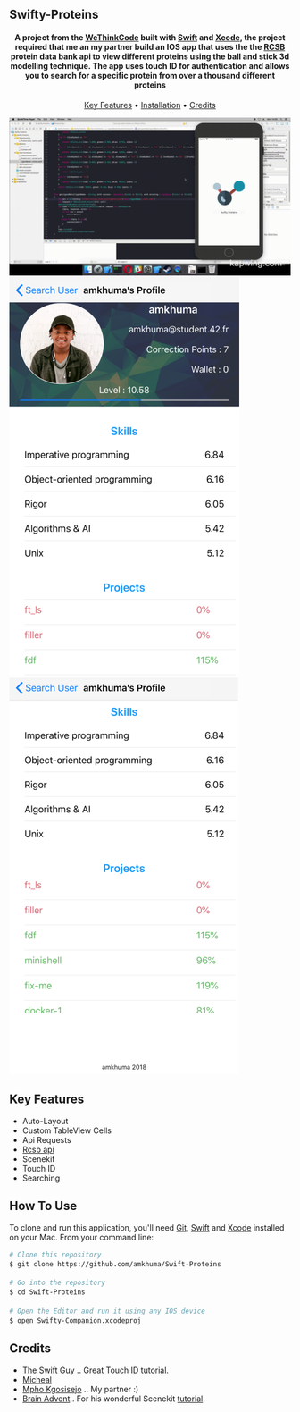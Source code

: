 ## Swifty-Proteins

<h4 align="center">A project from the <a href="https://www.wethinkcode.co.za" target="_blank">WeThinkCode</a> built with <a href="https://swift.org" target="_blank">Swift</a> and <a href="https://developer.apple.com/xcode/" target="_blank">Xcode</a>, the project required that me an my partner build an IOS app that uses the the <a href="http://www.rcsb.org" target="_blank">RCSB</a> protein data bank api to view different proteins using the ball and stick 3d modelling technique. The app uses touch ID for authentication and allows you to search for a specific protein from over a thousand different proteins</h4>

<p align="center">
  <a href="#key-features">Key Features</a> •
  <a href="#how-to-use">Installation</a> •
  <a href="#credits">Credits</a> 
</p>

![giffy](https://github.com/amkhuma/Swifty-Proteins/blob/master/ReadMeResources/first.gif)  ![screenshot](https://github.com/amkhuma/Swift-Companion/blob/master/Images/Profile.png) ![screenshot](https://github.com/amkhuma/Swift-Companion/blob/master/Images/projects.png) 

## Key Features

* Auto-Layout
* Custom TableView Cells
* Api Requests
* [Rcsb api](https://www.rcsb.org/pdb/software/rest.do)
* Scenekit
* Touch ID
* Searching

## How To Use

To clone and run this application, you'll need [Git](https://git-scm.com), [Swift](https://swift.org/download/) and [Xcode](https://developer.apple.com/xcode/) installed on your Mac. From your command line:

```bash
# Clone this repository
$ git clone https://github.com/amkhuma/Swift-Proteins

# Go into the repository
$ cd Swift-Proteins

# Open the Editor and run it using any IOS device
$ open Swifty-Companion.xcodeproj
```

## Credits

- [The Swift Guy](http://theswiftguy.com) .. Great Touch ID [tutorial](https://www.youtube.com/watch?v=4YF_gKNwGwA&t=8s).
- [Micheal](https://www.youtube.com/watch?v=vnreJRPvd3Y)
- [Mpho Kgosisejo](https://mpho-kgosisejo.github.io/portfolio/) .. My partner :)
- [Brain Advent](http://www.brianadvent.com).. For his wonderful Scenekit [tutorial](https://www.youtube.com/watch?v=haZmF3ZYIYc&t=1026s).
